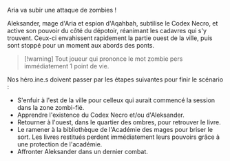 Aria va subir une attaque de zombies !

Aleksander, mage d'Aria et espion d'Aqahbah, subtilise le Codex Necro, et active son pouvoir du côté du dépotoir, réanimant les cadavres qui s'y trouvent.
Ceux-ci envahissent rapidement la partie ouest de la ville, puis sont stoppé pour un moment aux abords des ponts.

> [!warning] Tout joueur qui prononce le mot zombie pers immédiatement 1 point de vie.

Nos héro.ine.s doivent passer par les étapes suivantes pour finir le scénario :
- S'enfuir à l'est de la ville pour celleux qui aurait commencé la session dans la zone zombi-fié.
- Apprendre l'existence du Codex Necro et/ou d'Aleksander.
- Retourner à l'ouest, dans le quartier des ombres, pour retrouver le livre.
- Le ramener à la bibliothèque de l'Académie des mages pour briser le sort. Les livres restitués perdent immédiatement leurs pouvoirs grâce à une protection de l'académie.
- Affronter Aleksander dans un dernier combat.